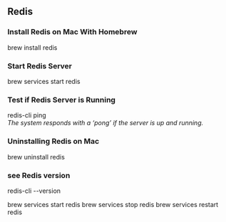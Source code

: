 ## Redis

### Install Redis on Mac With Homebrew
brew install redis

### Start Redis Server
brew services start redis

### Test if Redis Server is Running  
redis-cli ping  
*The system responds with a ‘pong’ if the server is up and running.*

### Uninstalling Redis on Mac
brew uninstall redis


### see Redis version
redis-cli --version


brew services start redis
brew services stop redis
brew services restart redis